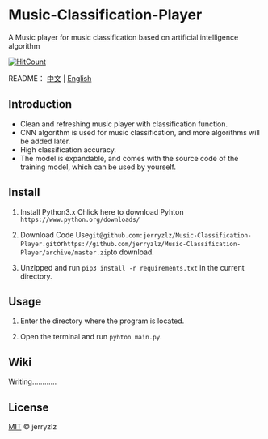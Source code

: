 # Music-Classification-Player
A Music player for music classification based on artificial intelligence algorithm

[![HitCount](http://hits.dwyl.com/jerryzlz/Music-Classification-Player.svg)](http://hits.dwyl.com/jerryzlz/Music-Classification-Player)

README： [中文](README.md)  |  [English](README_EN.md)

## Introduction
- Clean and refreshing music player with classification function.
- CNN algorithm is used for music classification, and more algorithms will be added later.
- High classification accuracy.
- The model is expandable, and comes with the source code of the training model, which can be used by yourself.

## Install
1. Install Python3.x
Chlick here to download Pyhton
`https://www.python.org/downloads/`

2. Download Code
Use`git@github.com:jerryzlz/Music-Classification-Player.git`or`https://github.com/jerryzlz/Music-Classification-Player/archive/master.zip`to download.

3. Unzipped and run `pip3 install -r requirements.txt` in the current directory.

## Usage
1. Enter the directory where the program is located.

2. Open the terminal and run `pyhton main.py`.

## Wiki
Writing…………

## License

[MIT](LICENSE) © jerryzlz

